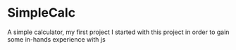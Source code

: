 # SimpleCalc
A simple calculator, my first project
I started with this project in order to gain some in-hands experience with js
